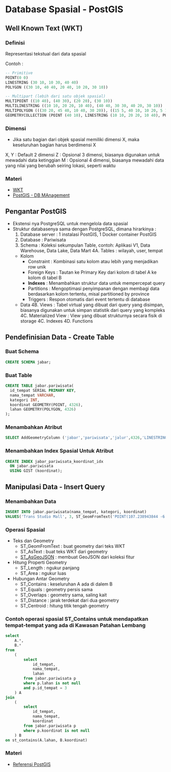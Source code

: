 # Database Spasial - PostGIS

## Well Known Text (WKT)

### Definisi
Representasi tekstual dari data spasial

Contoh :
```sql
-- Primitive
POINT(0 0)
LINESTRING (30 10, 10 30, 40 40)
POLYGON ((30 10, 40 40, 20 40, 10 20, 30 10))

-- Multipart (lebih dari satu objek spasial)
MULTIPOINT ((10 40), (40 30), (20 20), (30 10))
MULTILINESTRING ((10 10, 20 20, 10 40), (40 40, 30 30, 40 20, 30 10))
MULTIPOLYGON (((30 20, 45 40, 10 40, 30 20)), ((15 5, 40 10, 10 20, 5 10, 15 5)))
GEOMETRYCOLLECTION (POINT (40 10), LINESTRING (10 10, 20 20, 10 40), POLYGON ((40 40, 20 45, 45 30, 40 40)))
```

### Dimensi

- Jika satu bagian dari objek spasial memiliki dimensi X, maka keseluruhan bagian harus berdimensi X

X, Y : Default 2 dimensi
Z : Opsional 3 dimensi, biasanya digunakan untuk mewadahi data ketinggian
M : Opsional 4 dimensi, biasanya mewadahi data yang nilai yang berubah seiring lokasi, seperti waktu

### Materi
- [WKT](https://en.wikipedia.org/wiki/Well-known_text_representation_of_geometry)
- [PostGIS - DB MAnagement](https://postgis.net/docs/using_postgis_dbmanagement.html)


## Pengantar PostGIS

- Ekstensi nya PostgreSQL untuk mengelola data spasial
- Struktur databasenya sama dengan PostgreSQL, dimana hirarkinya :
  1. Database server : 1 instalasi PostGIS, 1 Docker container PostGIS
  2. Database : Pariwisata
  3. Schema : Koleksi sekumpulan Table, contoh: Aplikasi V1, Data Warehouse, Data Lake, Data Mart
  4A. Tables : wilayah, user, tempat
    - Kolom
      - Constraint : Kombinasi satu kolom atau lebih yang menjadikan row unik
      - Foreign Keys : Tautan ke Primary Key dari kolom di tabel A ke kolom di tabel B
      - **Indexes** : Menambahkan struktur data untuk mempercepat query
      - Partitions : Mengoptimasi penyimpanan dengan membagi data berdasarkan kolom tertentu, misal partitioned by province
      - Triggers : Respon otomatis dari event tertentu di database
    - Data
  4B. Views : Tabel virtual yang dibuat dari query yang disimpan, biasanya digunakan untuk simpan statistik dari query yang kompleks
  4C. Materialized View : View yang dibuat strukturnya secara fisik di storage
  4C. Indexes
  4D. Functions
  
## Pendefinisian Data - Create Table
  
### Buat Schema
 ```sql
CREATE SCHEMA jabar;
```

### Buat Table
```sql
CREATE TABLE jabar.pariwisata(
  id_tempat SERIAL PRIMARY KEY, 
  nama_tempat VARCHAR, 
  kategori INT, 
  koordinat GEOMETRY(POINT, 4326), 
  lahan GEOMETRY(POLYGON, 4326)
);
```

### Menambahkan Atribut
```sql
SELECT AddGeometryColumn ('jabar','pariwisata','jalur',4326,'LINESTRING',2);
```

### Menambahkan Index Spasial Untuk Atribut
```sql
CREATE INDEX jabar_pariwisata_koordinat_idx
  ON jabar.pariwisata
  USING GIST (koordinat);
```

## Manipulasi Data - Insert Query

### Menambahkan Data
```sql
INSERT INTO jabar.pariwisata(nama_tempat, kategori, koordinat)
VALUES('Trans Studio Mall', 3, ST_GeomFromText('POINT(107.238943844 -6.324324322)', 4326));
```

### Operasi Spasial
- Teks dan Geometry
  - ST_GeomFromText : buat geometry dari teks WKT
  - ST_AsText : buat teks WKT dari geometry
  - [ST_AsGeoJSON](https://postgis.net/docs/ST_AsGeoJSON.html) : membuat GeoJSON dari koleksi fitur
- Hitung Properti Geometry
  - ST_Length : ngukur panjang
  - ST_Area : ngukur luas
- Hubungan Antar Geometry
  - ST_Contains : keseluruhan A ada di dalem B
  - ST_Equals : geometry persis sama
  - ST_Overlaps : geometry sama, saling kait
  - ST_Distance : jarak terdekat dari dua geometry
  - ST_Centroid : hitung titik tengah geometry

### Contoh operasi spasial ST_Contains untuk mendapatkan tempat-tempat yang ada di Kawasan Patahan Lembang
```sql
select
	A.*,
	B.*
from 
	(
		select
			id_tempat,
			nama_tempat,
			lahan
		from jabar.pariwisata p 
		where p.lahan is not null
		and p.id_tempat = 3
	) A
join 
	(
		select
			id_tempat,
			nama_tempat,
			koordinat 
		from jabar.pariwisata p 
		where p.koordinat is not null	
	) B
on st_contains(A.lahan, B.koordinat)
```

### Materi
- [Referensi PostGIS](https://postgis.net/docs/reference.html)
